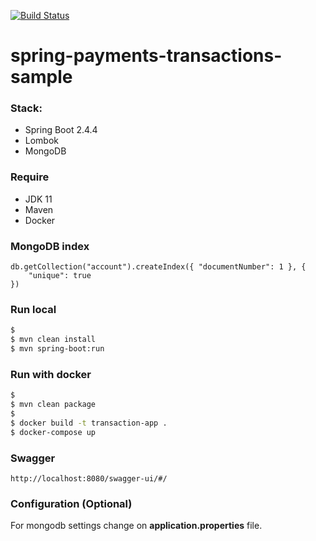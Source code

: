 [![Build Status](https://travis-ci.org/heidiks/spring-payments-transactions-sample.svg?branch=main)](https://travis-ci.org/heidiks/spring-payments-transactions-sample)

# spring-payments-transactions-sample

### Stack:
- Spring Boot 2.4.4
- Lombok
- MongoDB

### Require
- JDK 11
- Maven
- Docker

### MongoDB index
```
db.getCollection("account").createIndex({ "documentNumber": 1 }, {
    "unique": true
})
```

### Run local
```sh
$
$ mvn clean install
$ mvn spring-boot:run
```

### Run with docker
```sh
$
$ mvn clean package
$
$ docker build -t transaction-app .
$ docker-compose up
```

### Swagger
```
http://localhost:8080/swagger-ui/#/
```


### Configuration (Optional)
For mongodb settings change on **application.properties** file.

